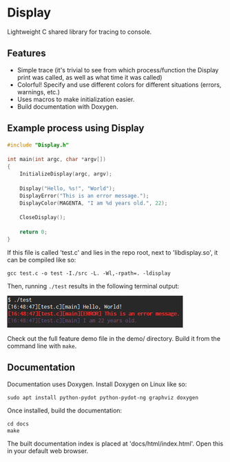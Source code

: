 # Display

Lightweight C shared library for tracing to console.



## Features

* Simple trace (it's trivial to see from which process/function the Display print was called, as well as what time it was called)
* Colorful! Specify and use different colors for different situations (errors, warnings, etc.)
* Uses macros to make initialization easier.
* Build documentation with Doxygen.



## Example process using Display

```C
#include "Display.h"

int main(int argc, char *argv[])
{
    InitializeDisplay(argc, argv);

    Display("Hello, %s!", "World");
    DisplayError("This is an error message.");
    DisplayColor(MAGENTA, "I am %d years old.", 22);

    CloseDisplay();

    return 0;
}
```

If this file is called 'test.c' and lies in the repo root, next to 'libdisplay.so', it can be compiled like so:

```shell
gcc test.c -o test -I./src -L. -Wl,-rpath=. -ldisplay
```

Then, running `./test` results in the following terminal output:

![Example terminal output](example-output.png "Example terminal output")


Check out the full feature demo file in the demo/ directory. Build it from the command line with `make`.



## Documentation

Documentation uses Doxygen. Install Doxygen on Linux like so:

    sudo apt install python-pydot python-pydot-ng graphviz doxygen

Once installed, build the documentation:

    cd docs
    make

The built documentation index is placed at 'docs/html/index.html'. Open this in your default web browser.